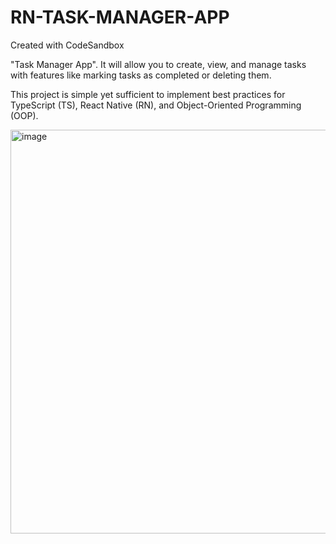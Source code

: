 # RN-TASK-MANAGER-APP
Created with CodeSandbox

"Task Manager App". It will allow you to create, view, and manage tasks with features like marking tasks as completed or deleting them.

This project is simple yet sufficient to implement best practices for TypeScript (TS), React Native (RN), and Object-Oriented Programming (OOP).

<img width="646" alt="image" src="https://github.com/user-attachments/assets/c0145e5f-3350-49e5-932d-729dd0e52fea">
